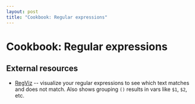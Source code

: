 ```yaml
---
layout: post
title: "Cookbook: Regular expressions"
---
```


# Cookbook: Regular expressions

## External resources

- [RegViz](http://regviz.org/) -- visualize your regular expressions to see which text matches and does not match. Also shows grouping `()` results in vars like `$1`, `$2`, etc.

